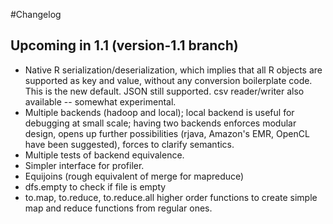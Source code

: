 #Changelog
## Upcoming in 1.1 (version-1.1 branch)

* Native R serialization/deserialization, which implies that all R objects are supported as key and value, without any conversion boilerplate code. This is the new default. JSON still supported. csv reader/writer also available -- somewhat experimental.
* Multiple backends (hadoop and local); local backend is useful for debugging at small scale; having two backends enforces modular design, opens up further possibilities (rjava, Amazon's EMR, OpenCL have been suggested), forces to clarify semantics.
* Multiple tests of backend equivalence.
* Simpler interface for profiler.
* Equijoins (rough equivalent of merge for mapreduce)
* dfs.empty to check if file is empty
* to.map, to.reduce, to.reduce.all higher order functions to create simple map and reduce functions from regular ones.
